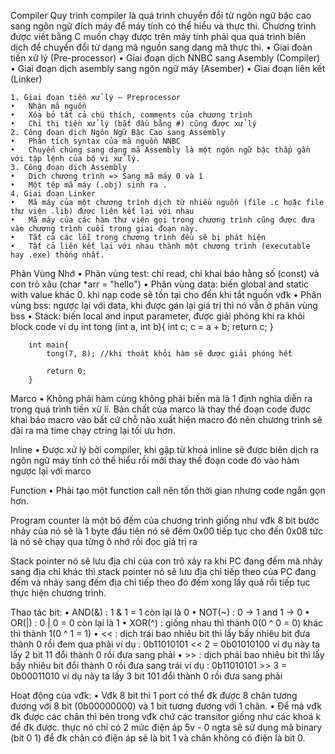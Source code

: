 Compiler
    Quy trình compiler là quá trình chuyển đổi từ ngôn ngữ bậc cao sang ngôn ngữ đích máy để máy tính có thể hiểu và thực thi. Chương trình được viết bằng C muốn chạy được trên máy tính phải qua quá trình biên dịch để chuyển đổi từ dạng mã nguồn sang dạng mã thực thi.
    •	Giai đoàn tiền xử lý (Pre-processor)
    •	Giai đoạn dịch NNBC sang Asembly (Compiler)
    •	Giai đoạn dịch asembly sang ngôn ngữ máy (Asember)
    •	Giai đoạn liên kết (Linker)

    1. Giai đoạn tiền xử lý – Preprocessor
    •	Nhận mã nguồn
    •	Xóa bỏ tất cả chú thích, comments của chương trình
    •	Chỉ thị tiền xử lý (bắt đầu bằng #) cũng được xử lý
    2. Công đoạn dịch Ngôn Ngữ Bậc Cao sang Assembly
    •	Phân tích syntax của mã nguồn NNBC
    •	Chuyển chúng sang dạng mã Assembly là một ngôn ngữ bậc thấp gần với tập lệnh của bộ vi xử lý.
    3. Công đoạn dịch Assembly
    •	Dich chương trình => Sang mã máy 0 và 1
    •	Một tệp mã máy (.obj) sinh ra .
    4. Giai đoạn Linker
    •	Mã máy của một chương trình dịch từ nhiều nguồn (file .c hoặc file thư viện .lib) được liên kết lại với nhau 
    •	Mã máy của các hàm thư viện gọi trong chương trình cũng được đưa vào chương trình cuối trong giai đoạn này.
    •	Tất cả các lỗi trong chương trình đều sẽ bị phát hiện
    •   Tất cả liên kết lại với nhau thành một chương trình (executable hay .exe) thống nhất.

Phân Vùng Nhớ
    •   Phân vùng test: chỉ read, chỉ khai báo hằng số (const) và con trỏ xâu (char *arr = "hello")
    •   Phân vùng data: biến global and static with value khác 0. khi nạp code sẽ tồn tại cho đến khi tắt nguồn vđk
    •   Phân vùng bss: ngược lại với data, khi được gán lại giá trị thì nó vẫn ở phân vùng bss
    •   Stack: biến local and input parameter, được giải phóng khi ra khỏi block code
    ví dụ
        int tong (int a, int b){
            int c;
            c = a + b;
            return c;
        }

        int main{
            tong(7, 8); //khi thoát khỏi hàm sẽ được giải phóng hết

            return 0;
        }

Marco 
    •   Không phải hàm củng không phải biến mà là 1 định nghĩa diễn ra trong quá trình tiền xử lí. Bản chất của marco là thay thế đoạn code được khai báo macro vào bất cứ chỗ nào xuất hiện macro đó nên chương trình sẽ dài ra mà time chạy ctring lại tối ưu hơn.

Inline 
    •   Được xử lý bởi compiler, khi gặp từ khoá inline sẽ được biên dịch ra ngôn ngữ máy tính có thể hiểu rồi mới thay thế đoạn code đó vào hàm ngược lại với marco

Function 
    •   Phải tạo một function call nên tốn thời gian nhưng code ngắn gọn hơn.

Program counter là một bộ đếm của chương trình giống như vđk 8 bit bước nhảy của nó sẽ là 1 byte đầu tiên nó sẽ đếm 0x00 tiếp tục cho đến 0x08 tức là nó sẽ chạy qua từng ô nhớ rồi đọc giá trị ra

Stack pointer nó sẽ lưu địa chỉ của con trỏ xảy ra khi PC đang đếm mà nhảy sang địa chỉ khác thì stack pointer nó sẽ lưu địa chỉ tiếp theo của PC đang đếm và nhảy sang đếm địa chỉ tiếp theo đó đếm xong lấy quả rồi tiếp tục thực hiện chương trình.

Thao tác bit:
    • AND(&) : 1 & 1 = 1 còn lại là 0
    • NOT(~) : 0 -> 1 and 1 -> 0
    • OR(|)  : 0 | 0 = 0 còn lại là 1
    • XOR(^) : giống nhau thì thành 0(0 ^ 0 = 0) khác thì thành 1(0 ^ 1 = 1)
    • <<     : dịch trái bao nhiêu bit thì lấy bấy nhiêu bit đưa thành 0 rồi đem qua phải
            ví dụ : 0b11010101 << 2 = 0b01010100 ví dụ này ta lấy 2 bit 11 đổi thành 0 rồi đưa sang phải
    • >>     : dịch phải bao nhiêu bit thì lấy bấy nhiêu bit đổi thành 0 rồi đưa sang trái
            ví dụ : 0b11010101 >> 3 = 0b00011010 ví dụ này ta lấy 3 bit 101 đổi thành 0 rồi đưa sang phải

Hoạt động của vđk:
    • Vđk 8 bit thì 1 port có thể đk được 8 chân tương đương với 8 bit (0b00000000) và 1 bit tương đương với 1 chân.
    • Để mà vđk đk được các chân thì bên trong vđk chứ các transitor giống như các khoá k để đk được. thực nó chỉ có 2 mức điện áp 5v - 0 ngta sẽ sử dụng mã binary (bit 0 1) để đk chân có điện áp sẽ là bit 1 và chân không có điện là bit 0.

    


  
